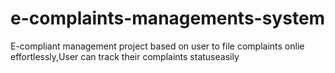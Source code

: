 # e-complaints-managements-system
E-compliant management project based on user to file complaints onlie effortlessly,User can track their complaints statuseasily
